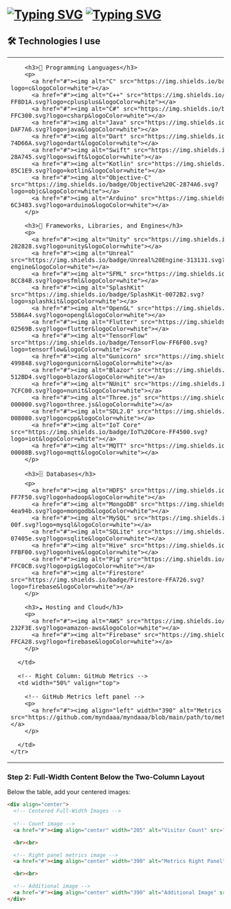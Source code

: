 
<h1>
 <a href="https://git.io/typing-svg"><img src="https://readme-typing-svg.demolab.com?font=Kalnia+Glaze&weight=600&size=80&pause=1000&color=76F795&center=true&vCenter=true&repeat=false&width=900&height=150&lines=__Hello+World+__" alt="Typing SVG" /></a>
 <a href="https://git.io/typing-svg"><img src="https://readme-typing-svg.demolab.com?font=Roboto&weight=200&size=25&pause=1000&color=BDF778&background=FFFFFF0B&center=true&vCenter=true&width=900&height=100&lines=Computer+Science+%40+Swinburne;+IOT+developer+%7C+App+Developer+%7C+Game+Dev+Enthusiast" alt="Typing SVG" /></a>
</h1>

<h2>🛠️ Technologies I use</h2>

<div align="center">
  <!-- Start of two-column layout -->
  <table>
    <tr>
      <!-- Left Column: Existing GitHub README -->
      <td width="50%" valign="top">
        
        <h3>🌈 Programming Languages</h3>
        <p>
          <a href="#"><img alt="C" src="https://img.shields.io/badge/C-FF5733.svg?logo=c&logoColor=white"></a>
          <a href="#"><img alt="C++" src="https://img.shields.io/badge/C++-FF8D1A.svg?logo=cplusplus&logoColor=white"></a>
          <a href="#"><img alt="C#" src="https://img.shields.io/badge/C%23-FFC300.svg?logo=csharp&logoColor=white"></a>
          <a href="#"><img alt="Java" src="https://img.shields.io/badge/Java-DAF7A6.svg?logo=java&logoColor=white"></a>
          <a href="#"><img alt="Dart" src="https://img.shields.io/badge/Dart-74D66A.svg?logo=dart&logoColor=white"></a>
          <a href="#"><img alt="Swift" src="https://img.shields.io/badge/Swift-28A745.svg?logo=swift&logoColor=white"></a>
          <a href="#"><img alt="Kotlin" src="https://img.shields.io/badge/Kotlin-85C1E9.svg?logo=kotlin&logoColor=white"></a>
          <a href="#"><img alt="Objective-C" src="https://img.shields.io/badge/Objective%20C-2874A6.svg?logo=objc&logoColor=white"></a>
          <a href="#"><img alt="Arduino" src="https://img.shields.io/badge/Arduino-6C3483.svg?logo=arduino&logoColor=white"></a>
        </p>

        <h3>🚀 Frameworks, Libraries, and Engines</h3>
        <p>
          <a href="#"><img alt="Unity" src="https://img.shields.io/badge/Unity-282828.svg?logo=unity&logoColor=white"></a>
          <a href="#"><img alt="Unreal" src="https://img.shields.io/badge/Unreal%20Engine-313131.svg?logo=unreal-engine&logoColor=white"></a>
          <a href="#"><img alt="SFML" src="https://img.shields.io/badge/SFML-8CC84B.svg?logo=sfml&logoColor=white"></a>
          <a href="#"><img alt="SplashKit" src="https://img.shields.io/badge/SplashKit-0072B2.svg?logo=splashkit&logoColor=white"></a>
          <a href="#"><img alt="OpenGL" src="https://img.shields.io/badge/OpenGL-5586A4.svg?logo=opengl&logoColor=white"></a>
          <a href="#"><img alt="Flutter" src="https://img.shields.io/badge/Flutter-02569B.svg?logo=flutter&logoColor=white"></a>
          <a href="#"><img alt="TensorFlow" src="https://img.shields.io/badge/TensorFlow-FF6F00.svg?logo=tensorflow&logoColor=white"></a>
          <a href="#"><img alt="Gunicorn" src="https://img.shields.io/badge/Gunicorn-499848.svg?logo=gunicorn&logoColor=white"></a>
          <a href="#"><img alt="Blazor" src="https://img.shields.io/badge/Blazor-512BD4.svg?logo=blazor&logoColor=white"></a>
          <a href="#"><img alt="NUnit" src="https://img.shields.io/badge/NUnit-7CFC00.svg?logo=nunit&logoColor=white"></a>
          <a href="#"><img alt="Three.js" src="https://img.shields.io/badge/Three.js-000000.svg?logo=three.js&logoColor=white"></a>
          <a href="#"><img alt="SDL2.0" src="https://img.shields.io/badge/SDL2.0-008080.svg?logo=cpp&logoColor=white"></a>
          <a href="#"><img alt="IoT Core" src="https://img.shields.io/badge/IoT%20Core-FF4500.svg?logo=iot&logoColor=white"></a>
          <a href="#"><img alt="MQTT" src="https://img.shields.io/badge/MQTT-00008B.svg?logo=mqtt&logoColor=white"></a>
        </p>

        <h3>🗄️ Databases</h3>
        <p>
          <a href="#"><img alt="HDFS" src="https://img.shields.io/badge/HDFS-FF7F50.svg?logo=hadoop&logoColor=white"></a>
          <a href="#"><img alt="MongoDB" src="https://img.shields.io/badge/MongoDB-4ea94b.svg?logo=mongodb&logoColor=white"></a>
          <a href="#"><img alt="MySQL" src="https://img.shields.io/badge/MySQL-00f.svg?logo=mysql&logoColor=white"></a>
          <a href="#"><img alt="SQLite" src="https://img.shields.io/badge/SQLite-07405e.svg?logo=sqlite&logoColor=white"></a>
          <a href="#"><img alt="Hive" src="https://img.shields.io/badge/Hive-FFBF00.svg?logo=hive&logoColor=white"></a>
          <a href="#"><img alt="Pig" src="https://img.shields.io/badge/Pig-FFC0CB.svg?logo=pig&logoColor=white"></a>
          <a href="#"><img alt="Firestore" src="https://img.shields.io/badge/Firestore-FFA726.svg?logo=firebase&logoColor=white"></a>
        </p>

        <h3>☁️ Hosting and Cloud</h3>
        <p>
          <a href="#"><img alt="AWS" src="https://img.shields.io/badge/AWS-232F3E.svg?logo=amazon-aws&logoColor=white"></a>
          <a href="#"><img alt="Firebase" src="https://img.shields.io/badge/Firebase-FFCA28.svg?logo=firebase&logoColor=white"></a>
        </p>
        
      </td>

      <!-- Right Column: GitHub Metrics -->
      <td width="50%" valign="top">
        
        <!-- GitHub Metrics left panel -->
        <p>
          <a href="#"><img align="left" width="390" alt="Metrics Left Panel" src="https://github.com/myndaaa/myndaaa/blob/main/path/to/metrics.leftpanel.svg"></a>
        </p>

      </td>
    </tr>
  </table>
  <!-- End of two-column layout -->
</div>

### Step 2: Full-Width Content Below the Two-Column Layout

Below the table, add your centered images:

```markdown
<div align="center">
  <!-- Centered Full-Width Images -->
  
  <!-- Count image -->
  <a href="#"><img align="center" width="205" alt="Visitor Count" src="https://count.getloli.com/get/@:myndaaa?theme=rule34"></a>

  <br><br>

  <!-- Right panel metrics image -->
  <a href="#"><img align="center" width="390" alt="Metrics Right Panel" src="https://github.com/myndaaa/myndaaa/blob/main/path/to/metrics.rightpanel.svg"></a>

  <br><br>

  <!-- Additional image -->
  <a href="#"><img align="center" width="390" alt="Additional Image" src="https://github.com/myndaaa/myndaaa/assets/YOUR_ASSET_ID"></a>
</div>
